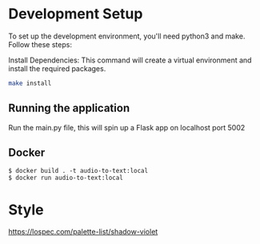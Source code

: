 # Development Setup

To set up the development environment, you'll need python3 and make. Follow these steps:

Install Dependencies: This command will create a virtual environment and install the required packages.

```bash
make install
```

## Running the application

Run the main.py file, this will spin up a Flask app on localhost port 5002

## Docker
```
$ docker build . -t audio-to-text:local
$ docker run audio-to-text:local
```

# Style
https://lospec.com/palette-list/shadow-violet


